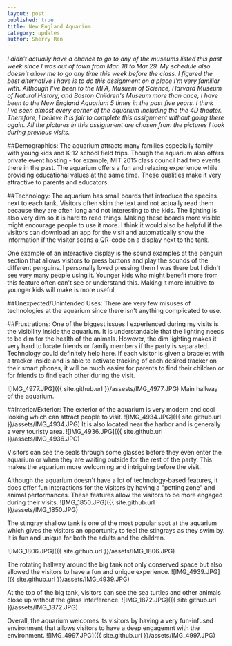 ```yaml
---
layout: post
published: true
title: New England Aquarium
category: updates
author: Sherry Ren
---
```


<i>I didn't actually have a chance to go to any of the museums listed this past week since I was out of town from Mar. 18 to Mar.29. My schedule also doesn't allow me to go any time this week before the class. I figured the best alternative I have is to do this assignment on a place I'm very familiar with. Although I've been to the MFA, Musuem of Science, Harvard Museum of Natural History, and Boston Children's Museum more than once, I have been to the New England Aquarium 5 times in the past five years. I think I've seen almost every corner of the aquarium including the the 4D theater. Therefore, I believe it is fair to complete this assignment without going there again. All the pictures in this assignment are chosen from the pictures I took during previous visits.</i>

##Demographics:
The aquarium attracts many families especially family with young kids and K-12 school field trips. Though the aquarium also offers private event hosting - for example, MIT 2015 class council had two events there in the past. The aquarium offers a fun and relaxing experience while providing educational values at the same time. These qualities make it very attractive to parents and educators.

##Technology:
The aquarium has small boards that introduce the species next to each tank. Visitors often skim the text and not actually read them because they are often long and not interesting to the kids. The lighting is also very dim so it is hard to read things. Making these boards more visible might encourage people to use it more. I think it would also be helpful if the visitors can download an app for the visit and automatically show the information if the visitor scans a QR-code on a display next to the tank.

One example of an interactive display is the sound examples at the penguin section that allows visitors to press buttons and play the sounds of the different penguins. I personally loved pressing them I was there but I didn't see very many people using it. Younger kids who might benefit more from this feature often can't see or understand this. Making it more intuitive to younger kids will make is more useful.

##Unexpected/Unintended Uses:
There are very few misuses of technologies at the aquarium since there isn't anything complicated to use. 

##Frustrations:
One of the biggest issues I experienced during my visits is the visibility inside the aquarium. It is understandable that the lighting needs to be dim for the health of the animals. However, the dim lighting makes it very hard to locate friends or family members if the party is separated. Technology could definitely help here. If each visitor is given a bracelet with a tracker inside and is able to activate tracking of each desired tracker on their smart phones, it will be much easier for parents to find their children or for friends to find each other during the visit. 

![IMG_4977.JPG]({{ site.github.url }}/assests/IMG_4977.JPG)
Main hallway of the aquarium.

##Interior/Exterior:
The exterior of the aquarium is very modern and cool looking which can attract people to visit. 
![IMG_4934.JPG]({{ site.github.url }}/assets/IMG_4934.JPG)
It is also located near the harbor and is generally a very touristy area. 
![IMG_4936.JPG]({{ site.github.url }}/assets/IMG_4936.JPG)

Visitors can see the seals through some glasses before they even enter the aquarium or when they are waiting outside for the rest of the party. This makes the aquarium more welcoming and intriguing before the visit. 

Although the aquarium doesn't have a lot of technology-based features, it does offer fun interactions for the visitors by having a "petting zone" and animal performances. These features allow the visitors to be more engaged during their visits. 
![IMG_1850.JPG]({{ site.github.url }}/assets/IMG_1850.JPG)

The stingray shallow tank is one of the most popular spot at the aquarium which gives the visitors an opportunity to feel the stingrays as they swim by. It is fun and unique for both the adults and the children.

![IMG_1806.JPG]({{ site.github.url }}/assets/IMG_1806.JPG)

The rotating hallway around the big tank not only conserved space but also allowed the visitors to have a fun and unique experience. 
![IMG_4939.JPG]({{ site.github.url }}/assets/IMG_4939.JPG)


At the top of the big tank, visitors can see the sea turtles and other animals close up without the glass interference. 
![IMG_1872.JPG]({{ site.github.url }}/assets/IMG_1872.JPG)

Overall, the aquarium welcomes its visitors by having a very fun-infused environment that allows visitors to have a deep engagemnt with the environment. 
![IMG_4997.JPG]({{ site.github.url }}/assets/IMG_4997.JPG)








